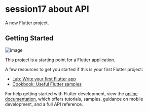 # session17 about API 

A new Flutter project.

## Getting Started
![image](https://github.com/user-attachments/assets/57e263ce-00bb-4a63-959f-9b21e1090764)


This project is a starting point for a Flutter application.

A few resources to get you started if this is your first Flutter project:

- [Lab: Write your first Flutter app](https://docs.flutter.dev/get-started/codelab)
- [Cookbook: Useful Flutter samples](https://docs.flutter.dev/cookbook)

For help getting started with Flutter development, view the
[online documentation](https://docs.flutter.dev/), which offers tutorials,
samples, guidance on mobile development, and a full API reference.
